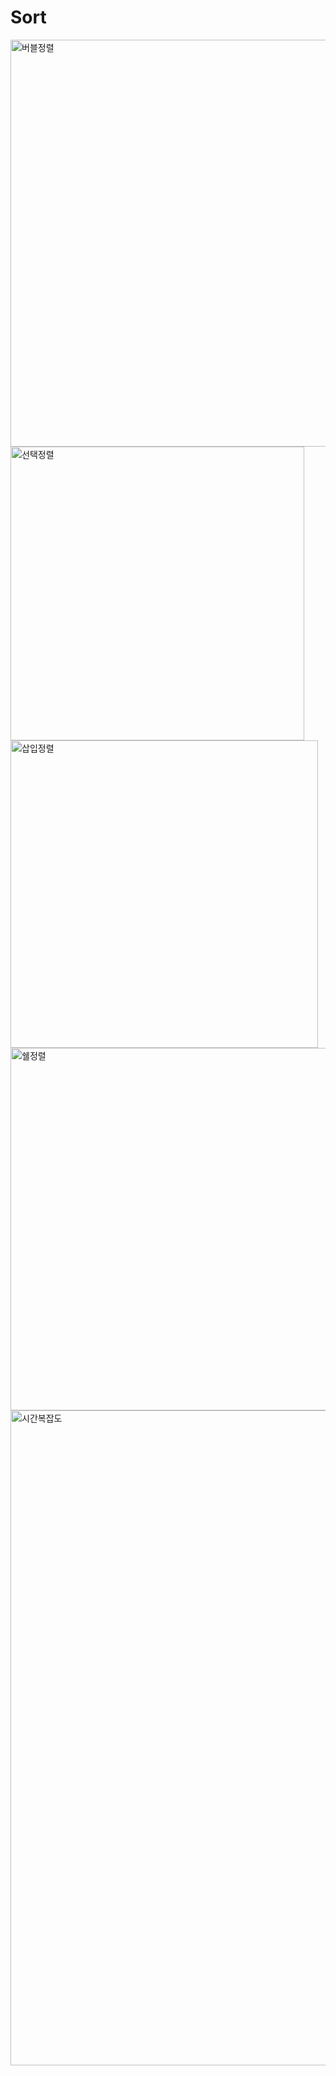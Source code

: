 # Sort
<img width="651" alt="버블정렬" src="https://user-images.githubusercontent.com/80919306/117231934-376bca00-ae5b-11eb-8f18-61c944a633b9.PNG">

<img width="470" alt="선택정렬" src="https://user-images.githubusercontent.com/80919306/117231981-4bafc700-ae5b-11eb-9f84-3ba7e3c78835.PNG">

<img width="492" alt="삽입정렬" src="https://user-images.githubusercontent.com/80919306/117232002-510d1180-ae5b-11eb-915a-f1b5f52eeb0e.PNG">

<img width="580" alt="쉘정렬" src="https://user-images.githubusercontent.com/80919306/117232023-59654c80-ae5b-11eb-9e17-7687ddcdd684.PNG">

<img width="1048" alt="시간복잡도" src="https://user-images.githubusercontent.com/80919306/117232032-5e2a0080-ae5b-11eb-852e-86acd8a9ae7c.PNG">
